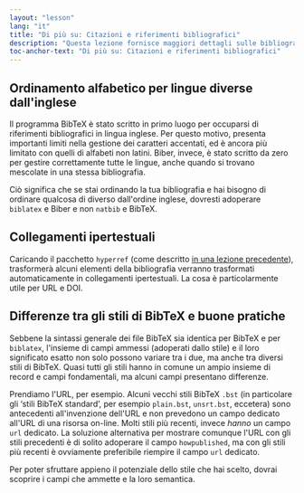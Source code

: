 ```yaml
---
layout: "lesson"
lang: "it"
title: "Di più su: Citazioni e riferimenti bibliografici"
description: "Questa lezione fornisce maggiori dettagli sulle bibliografie in lingua diversa dall'inglese, su come trasformare i riferimenti bibliografici in collegamenti ipertestuali ed evidenzia le principali differenze tra gli stili di BibTeX."
toc-anchor-text: "Di più su: Citazioni e riferimenti bibliografici"
---
```


## Ordinamento alfabetico per lingue diverse dall'inglese

Il programma BibTeX è stato scritto in primo luogo
per occuparsi di riferimenti bibliografici in lingua 
inglese.
Per questo motivo, presenta importanti limiti nella 
gestione dei caratteri accentati, ed è ancora più 
limitato con quelli di alfabeti non latini.
Biber, invece, è stato scritto da zero
per gestire correttamente tutte le lingue, anche quando
si trovano mescolate in una stessa bibliografia.

Ciò significa che
se stai ordinando la tua bibliografia 
e hai bisogno di ordinare qualcosa di diverso dall'ordine 
inglese, dovresti adoperare `biblatex` e Biber 
e non `natbib` e BibTeX.

## Collegamenti ipertestuali

Caricando il pacchetto `hyperref` (come descritto 
[in una lezione precedente](more-09)), trasformerà 
alcuni elementi della bibliografia verranno
trasformati automaticamente in collegamenti
ipertestuali.
La cosa è particolarmente utile per URL e DOI.

## Differenze tra gli stili di BibTeX e buone pratiche

Sebbene la sintassi generale dei file BibTeX sia identica 
per BibTeX e per `biblatex`, l'insieme di campi ammessi 
(adoperati dallo stile) e il loro significato esatto non 
solo possono variare tra i due, ma anche tra diversi stili 
di BibTeX. 
Quasi tutti gli stili hanno in comune un ampio insieme 
di record e campi fondamentali, ma alcuni campi presentano
differenze.

Prendiamo l'URL, per esempio.
Alcuni vecchi stili BibTeX `.bst` (in particolare gli 
‘stili BibTeX standard’, per esempio `plain.bst`, 
`unsrt.bst`, eccetera) sono antecedenti all'invenzione 
dell'URL e non prevedono un campo dedicato all'URL di 
una risorsa on-line. 
Molti stili più recenti, invece _hanno_ un campo `url` 
dedicato. 
La soluzione alternativa per mostrare comunque l'URL 
con gli stili precedenti è di solito adoperare il campo 
`howpublished`, ma con gli stili più recenti è ovviamente 
preferibile riempire il campo `url` dedicato.

Per poter sfruttare appieno il potenziale dello stile 
che hai scelto, dovrai scoprire i campi che 
ammette e la loro semantica.

